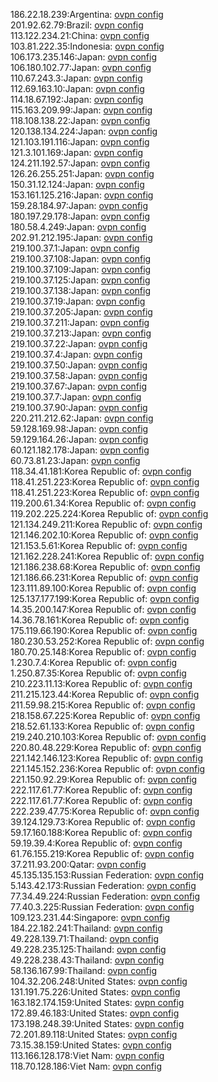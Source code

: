 186.22.18.239:Argentina: [ovpn config](vpn/186_22_18_239.ovpn)  
201.92.62.79:Brazil: [ovpn config](vpn/201_92_62_79.ovpn)  
113.122.234.21:China: [ovpn config](vpn/113_122_234_21.ovpn)  
103.81.222.35:Indonesia: [ovpn config](vpn/103_81_222_35.ovpn)  
106.173.235.146:Japan: [ovpn config](vpn/106_173_235_146.ovpn)  
106.180.102.77:Japan: [ovpn config](vpn/106_180_102_77.ovpn)  
110.67.243.3:Japan: [ovpn config](vpn/110_67_243_3.ovpn)  
112.69.163.10:Japan: [ovpn config](vpn/112_69_163_10.ovpn)  
114.18.67.192:Japan: [ovpn config](vpn/114_18_67_192.ovpn)  
115.163.209.99:Japan: [ovpn config](vpn/115_163_209_99.ovpn)  
118.108.138.22:Japan: [ovpn config](vpn/118_108_138_22.ovpn)  
120.138.134.224:Japan: [ovpn config](vpn/120_138_134_224.ovpn)  
121.103.191.116:Japan: [ovpn config](vpn/121_103_191_116.ovpn)  
121.3.101.169:Japan: [ovpn config](vpn/121_3_101_169.ovpn)  
124.211.192.57:Japan: [ovpn config](vpn/124_211_192_57.ovpn)  
126.26.255.251:Japan: [ovpn config](vpn/126_26_255_251.ovpn)  
150.31.12.124:Japan: [ovpn config](vpn/150_31_12_124.ovpn)  
153.161.125.216:Japan: [ovpn config](vpn/153_161_125_216.ovpn)  
159.28.184.97:Japan: [ovpn config](vpn/159_28_184_97.ovpn)  
180.197.29.178:Japan: [ovpn config](vpn/180_197_29_178.ovpn)  
180.58.4.249:Japan: [ovpn config](vpn/180_58_4_249.ovpn)  
202.91.212.195:Japan: [ovpn config](vpn/202_91_212_195.ovpn)  
219.100.37.1:Japan: [ovpn config](vpn/219_100_37_1.ovpn)  
219.100.37.108:Japan: [ovpn config](vpn/219_100_37_108.ovpn)  
219.100.37.109:Japan: [ovpn config](vpn/219_100_37_109.ovpn)  
219.100.37.125:Japan: [ovpn config](vpn/219_100_37_125.ovpn)  
219.100.37.138:Japan: [ovpn config](vpn/219_100_37_138.ovpn)  
219.100.37.19:Japan: [ovpn config](vpn/219_100_37_19.ovpn)  
219.100.37.205:Japan: [ovpn config](vpn/219_100_37_205.ovpn)  
219.100.37.211:Japan: [ovpn config](vpn/219_100_37_211.ovpn)  
219.100.37.213:Japan: [ovpn config](vpn/219_100_37_213.ovpn)  
219.100.37.22:Japan: [ovpn config](vpn/219_100_37_22.ovpn)  
219.100.37.4:Japan: [ovpn config](vpn/219_100_37_4.ovpn)  
219.100.37.50:Japan: [ovpn config](vpn/219_100_37_50.ovpn)  
219.100.37.58:Japan: [ovpn config](vpn/219_100_37_58.ovpn)  
219.100.37.67:Japan: [ovpn config](vpn/219_100_37_67.ovpn)  
219.100.37.7:Japan: [ovpn config](vpn/219_100_37_7.ovpn)  
219.100.37.90:Japan: [ovpn config](vpn/219_100_37_90.ovpn)  
220.211.212.62:Japan: [ovpn config](vpn/220_211_212_62.ovpn)  
59.128.169.98:Japan: [ovpn config](vpn/59_128_169_98.ovpn)  
59.129.164.26:Japan: [ovpn config](vpn/59_129_164_26.ovpn)  
60.121.182.178:Japan: [ovpn config](vpn/60_121_182_178.ovpn)  
60.73.81.23:Japan: [ovpn config](vpn/60_73_81_23.ovpn)  
118.34.41.181:Korea Republic of: [ovpn config](vpn/118_34_41_181.ovpn)  
118.41.251.223:Korea Republic of: [ovpn config](vpn/118_41_251_223.ovpn)  
118.41.251.223:Korea Republic of: [ovpn config](vpn/118_41_251_223.ovpn)  
119.200.61.34:Korea Republic of: [ovpn config](vpn/119_200_61_34.ovpn)  
119.202.225.224:Korea Republic of: [ovpn config](vpn/119_202_225_224.ovpn)  
121.134.249.211:Korea Republic of: [ovpn config](vpn/121_134_249_211.ovpn)  
121.146.202.10:Korea Republic of: [ovpn config](vpn/121_146_202_10.ovpn)  
121.153.5.61:Korea Republic of: [ovpn config](vpn/121_153_5_61.ovpn)  
121.162.228.241:Korea Republic of: [ovpn config](vpn/121_162_228_241.ovpn)  
121.186.238.68:Korea Republic of: [ovpn config](vpn/121_186_238_68.ovpn)  
121.186.66.231:Korea Republic of: [ovpn config](vpn/121_186_66_231.ovpn)  
123.111.89.100:Korea Republic of: [ovpn config](vpn/123_111_89_100.ovpn)  
125.137.177.199:Korea Republic of: [ovpn config](vpn/125_137_177_199.ovpn)  
14.35.200.147:Korea Republic of: [ovpn config](vpn/14_35_200_147.ovpn)  
14.36.78.161:Korea Republic of: [ovpn config](vpn/14_36_78_161.ovpn)  
175.119.66.190:Korea Republic of: [ovpn config](vpn/175_119_66_190.ovpn)  
180.230.53.252:Korea Republic of: [ovpn config](vpn/180_230_53_252.ovpn)  
180.70.25.148:Korea Republic of: [ovpn config](vpn/180_70_25_148.ovpn)  
1.230.7.4:Korea Republic of: [ovpn config](vpn/1_230_7_4.ovpn)  
1.250.87.35:Korea Republic of: [ovpn config](vpn/1_250_87_35.ovpn)  
210.223.11.13:Korea Republic of: [ovpn config](vpn/210_223_11_13.ovpn)  
211.215.123.44:Korea Republic of: [ovpn config](vpn/211_215_123_44.ovpn)  
211.59.98.215:Korea Republic of: [ovpn config](vpn/211_59_98_215.ovpn)  
218.158.67.225:Korea Republic of: [ovpn config](vpn/218_158_67_225.ovpn)  
218.52.61.133:Korea Republic of: [ovpn config](vpn/218_52_61_133.ovpn)  
219.240.210.103:Korea Republic of: [ovpn config](vpn/219_240_210_103.ovpn)  
220.80.48.229:Korea Republic of: [ovpn config](vpn/220_80_48_229.ovpn)  
221.142.146.123:Korea Republic of: [ovpn config](vpn/221_142_146_123.ovpn)  
221.145.152.236:Korea Republic of: [ovpn config](vpn/221_145_152_236.ovpn)  
221.150.92.29:Korea Republic of: [ovpn config](vpn/221_150_92_29.ovpn)  
222.117.61.77:Korea Republic of: [ovpn config](vpn/222_117_61_77.ovpn)  
222.117.61.77:Korea Republic of: [ovpn config](vpn/222_117_61_77.ovpn)  
222.239.47.75:Korea Republic of: [ovpn config](vpn/222_239_47_75.ovpn)  
39.124.129.73:Korea Republic of: [ovpn config](vpn/39_124_129_73.ovpn)  
59.17.160.188:Korea Republic of: [ovpn config](vpn/59_17_160_188.ovpn)  
59.19.39.4:Korea Republic of: [ovpn config](vpn/59_19_39_4.ovpn)  
61.76.155.219:Korea Republic of: [ovpn config](vpn/61_76_155_219.ovpn)  
37.211.93.200:Qatar: [ovpn config](vpn/37_211_93_200.ovpn)  
45.135.135.153:Russian Federation: [ovpn config](vpn/45_135_135_153.ovpn)  
5.143.42.173:Russian Federation: [ovpn config](vpn/5_143_42_173.ovpn)  
77.34.49.224:Russian Federation: [ovpn config](vpn/77_34_49_224.ovpn)  
77.40.3.225:Russian Federation: [ovpn config](vpn/77_40_3_225.ovpn)  
109.123.231.44:Singapore: [ovpn config](vpn/109_123_231_44.ovpn)  
184.22.182.241:Thailand: [ovpn config](vpn/184_22_182_241.ovpn)  
49.228.139.71:Thailand: [ovpn config](vpn/49_228_139_71.ovpn)  
49.228.235.125:Thailand: [ovpn config](vpn/49_228_235_125.ovpn)  
49.228.238.43:Thailand: [ovpn config](vpn/49_228_238_43.ovpn)  
58.136.167.99:Thailand: [ovpn config](vpn/58_136_167_99.ovpn)  
104.32.206.248:United States: [ovpn config](vpn/104_32_206_248.ovpn)  
131.191.75.226:United States: [ovpn config](vpn/131_191_75_226.ovpn)  
163.182.174.159:United States: [ovpn config](vpn/163_182_174_159.ovpn)  
172.89.46.183:United States: [ovpn config](vpn/172_89_46_183.ovpn)  
173.198.248.39:United States: [ovpn config](vpn/173_198_248_39.ovpn)  
72.201.89.118:United States: [ovpn config](vpn/72_201_89_118.ovpn)  
73.15.38.159:United States: [ovpn config](vpn/73_15_38_159.ovpn)  
113.166.128.178:Viet Nam: [ovpn config](vpn/113_166_128_178.ovpn)  
118.70.128.186:Viet Nam: [ovpn config](vpn/118_70_128_186.ovpn)  
